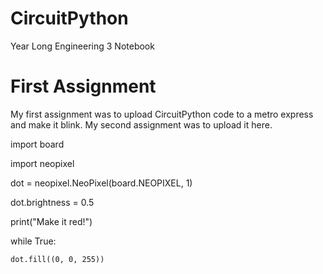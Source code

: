 # CircuitPython
Year Long Engineering 3 Notebook
# First Assignment
My first assignment was to upload CircuitPython code to a metro express and make it blink. My second assignment was to upload it here.

import board

import neopixel

dot = neopixel.NeoPixel(board.NEOPIXEL, 1)

dot.brightness = 0.5 

print("Make it red!")

while True:

    dot.fill((0, 0, 255))
